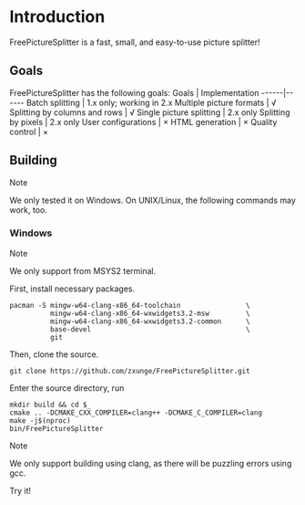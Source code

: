 # Introduction
FreePictureSplitter is a fast, small, and easy-to-use picture splitter!

## Goals 
FreePictureSplitter has the following goals:
Goals | Implementation
------|------
Batch splitting | 1.x only; working in 2.x
Multiple picture formats | √ 
Splitting by columns and rows | √ 
Single picture splitting | 2.x only
Splitting by pixels | 2.x only
User configurations | ×
HTML generation | ×
Quality control | ×

## Building
> [!NOTE]
> We only tested it on Windows. On UNIX/Linux, the following commands may work, too.
### Windows
> [!NOTE]
> We only support from MSYS2 terminal.

First, install necessary packages.
````
pacman -S mingw-w64-clang-x86_64-toolchain                \
          mingw-w64-clang-x86_64-wxwidgets3.2-msw         \
          mingw-w64-clang-x86_64-wxwidgets3.2-common      \
          base-devel                                      \
          git
````
Then, clone the source.
````
git clone https://github.com/zxunge/FreePictureSplitter.git
````
Enter the source directory, run
````
mkdir build && cd $_
cmake .. -DCMAKE_CXX_COMPILER=clang++ -DCMAKE_C_COMPILER=clang
make -j$(nproc)
bin/FreePictureSplitter
````
> [!NOTE]
> We only support building using clang, as there will be puzzling errors using gcc.

Try it!
